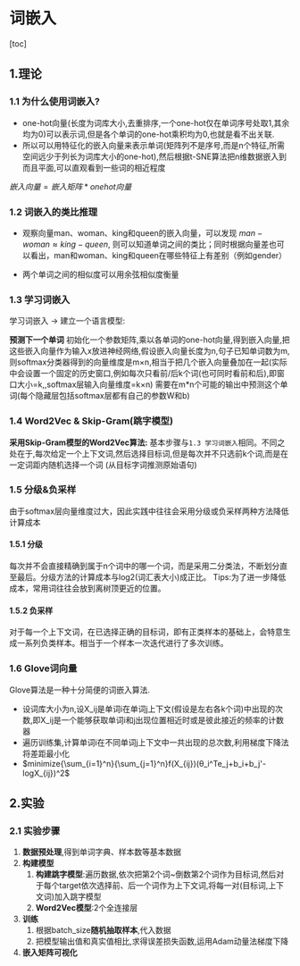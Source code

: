 # 词嵌入

[toc]

## 1.理论

### 1.1 为什么使用词嵌入?

- one-hot向量(长度为词库大小,去重排序,一个one-hot仅在单词序号处取1,其余均为0)可以表示词,但是各个单词的one-hot乘积均为0,也就是看不出关联.
- 所以可以用特征化的嵌入向量来表示单词(矩阵列不是序号,而是n个特征,所需空间远少于列长为词库大小的one-hot),然后根据t-SNE算法把n维数据嵌入到而且平面,可以直观看到一些词的相近程度

$嵌入向量=嵌入矩阵*onehot向量$

### 1.2 词嵌入的类比推理

- 观察向量man、woman、king和queen的嵌入向量，可以发现 $man-woman≈king-queen$, 则可以知道单词之间的类比；同时根据向量差也可以看出，man和woman、king和queen在哪些特征上有差别（例如gender）

- 两个单词之间的相似度可以用余弦相似度衡量

### 1.3 学习词嵌入

学习词嵌入 -> 建立一个语言模型:

**预测下一个单词** 初始化一个参数矩阵,乘以各单词的one-hot向量,得到嵌入向量,把这些嵌入向量作为输入x放进神经网络,假设嵌入向量长度为n,句子已知单词数为m,则softmax分类器得到的向量维度是m×n,相当于把几个嵌入向量叠加在一起(实际中会设置一个固定的历史窗口,例如每次只看前/后k个词(也可同时看前和后),即窗口大小=k,,softmax层输入向量维度=k×n)
需要在m*n个可能的输出中预测这个单词(每个隐藏层包括softmax层都有自己的参数W和b)

### 1.4 Word2Vec & Skip-Gram(跳字模型)

**采用Skip-Gram模型的Word2Vec算法:** 基本步骤与`1.3 学习词嵌入`相同。不同之处在于,每次给定一个上下文词,然后选择目标词,但是每次并不只选前k个词,而是在一定词距内随机选择一个词
(从目标字词推测原始语句)

### 1.5 分级&负采样

由于softmax层向量维度过大，因此实践中往往会采用分级或负采样两种方法降低计算成本

#### 1.5.1 分级

每次并不会直接精确到属于n个词中的哪一个词，而是采用二分类法，不断划分直至最后。分级方法的计算成本与log2(词汇表大小)成正比。
Tips:为了进一步降低成本，常用词往往会放到离树顶更近的位置。

#### 1.5.2 负采样

对于每一个上下文词，在已选择正确的目标词，即有正类样本的基础上，会特意生成一系列负类样本。相当于一个样本一次迭代进行了多次训练。

### 1.6 Glove词向量

Glove算法是一种十分简便的词嵌入算法.

- 设词库大小为n,设X_ij是单词i在单词j上下文(假设是左右各k个词)中出现的次数,即X_ij是一个能够获取单词i和j出现位置相近时或是彼此接近的频率的计数器
- 遍历训练集,计算单词i在不同单词j上下文中一共出现的总次数,利用梯度下降法将差距最小化
- $minimize{\sum_{i=1}^n}{\sum_{j=1}^n}f(X_{ij})(θ_i^Te_j+b_i+b_j'-logX_{ij})^2$

## 2.实验

### 2.1 实验步骤

1) **数据预处理**,得到单词字典、样本数等基本数据
2) **构建模型**
   1) **构建跳字模型**:遍历数据,依次把第2个词~倒数第2个词作为目标词,然后对于每个target依次选择前、后一个词作为上下文词,将每一对(目标词,上下文词)加入跳字模型
   2) **Word2Vec模型**:2个全连接层
3) **训练**
   1) 根据batch_size**随机抽取样本**,代入数据
   2) 把模型输出值和真实值相比,求得误差损失函数,运用Adam动量法梯度下降
4) **嵌入矩阵可视化**
